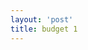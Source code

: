 ```yaml
---
layout: 'post'
title: budget 1
---
```

<html>
<head>
  <style>
    .error {
        color: red;
    }
  </style>
  <script type="text/javascript" src="https://cdn.jsdelivr.net/npm//vega@5"></script>
  <script type="text/javascript" src="https://cdn.jsdelivr.net/npm//vega-lite@4.8.1"></script>
  <script type="text/javascript" src="https://cdn.jsdelivr.net/npm//vega-embed@6"></script>
</head>
<body>
  <div id="vis"></div>
  <script>
    (function(vegaEmbed) {
      var spec = {"config": {"view": {"continuousWidth": 400, "continuousHeight": 300}}, "hconcat": [{"mark": "bar", "encoding": {"color": {"condition": {"type": "nominal", "field": "Sub-Function - 1", "selection": "selector001"}, "value": "lightgray"}, "x": {"type": "nominal", "field": "Function", "sort": {"field": "2019-20", "op": "sum", "order": "descending"}}, "y": {"type": "quantitative", "field": "2019-20"}}}, {"mark": "point", "encoding": {"color": {"condition": {"type": "nominal", "field": "Sub-Function - 1", "selection": "selector001"}, "value": "lightgray"}, "y": {"type": "nominal", "axis": {"orient": "right"}, "field": "Sub-Function - 1"}}, "selection": {"selector001": {"type": "multi", "fields": ["Sub-Function - 1"]}}}], "data": {"name": "data-7445e841560182b6c57fadf08ec065ae"}, "$schema": "https://vega.github.io/schema/vega-lite/v4.8.1.json", "datasets": {"data-7445e841560182b6c57fadf08ec065ae": [{"Function": "General public services", "Sub-Function - 1": "Legislative and executive affairs", "Sub-Function - 2": null, "2019-20": 1366, "2020-21": 1401, "2021-22": 1659, "2022-23": 1305, "2023-24": 1308}, {"Function": "General public services", "Sub-Function - 1": "Financial and fiscal affairs", "Sub-Function - 2": null, "2019-20": 7302, "2020-21": 7901, "2021-22": 7715, "2022-23": 7371, "2023-24": 6971}, {"Function": "General public services", "Sub-Function - 1": "Foreign affairs and economic aid", "Sub-Function - 2": null, "2019-20": 6270, "2020-21": 6541, "2021-22": 5868, "2022-23": 5954, "2023-24": 6513}, {"Function": "General public services", "Sub-Function - 1": "General research", "Sub-Function - 2": null, "2019-20": 2940, "2020-21": 3452, "2021-22": 3410, "2022-23": 3400, "2023-24": 3524}, {"Function": "General public services", "Sub-Function - 1": "General services", "Sub-Function - 2": null, "2019-20": 855, "2020-21": 1190, "2021-22": 705, "2022-23": 695, "2023-24": 720}, {"Function": "General public services", "Sub-Function - 1": "Government superannuation benefits", "Sub-Function - 2": null, "2019-20": 10739, "2020-21": 11279, "2021-22": 5055, "2022-23": 5115, "2023-24": 5290}, {"Function": "Defence", "Sub-Function - 1": null, "Sub-Function - 2": null, "2019-20": 33187, "2020-21": 34415, "2021-22": 35382, "2022-23": 37120, "2023-24": 38996}, {"Function": "Public order and safety", "Sub-Function - 1": "Courts and legal services", "Sub-Function - 2": null, "2019-20": 1416, "2020-21": 1488, "2021-22": 1381, "2022-23": 1272, "2023-24": 1275}, {"Function": "Public order and safety", "Sub-Function - 1": "Other public order and safety", "Sub-Function - 2": null, "2019-20": 4973, "2020-21": 4724, "2021-22": 4421, "2022-23": 4325, "2023-24": 4239}, {"Function": "Education", "Sub-Function - 1": "Higher education", "Sub-Function - 2": null, "2019-20": 9652, "2020-21": 11373, "2021-22": 10570, "2022-23": 10184, "2023-24": 10060}, {"Function": "Education", "Sub-Function - 1": "Vocational and other education", "Sub-Function - 2": null, "2019-20": 1713, "2020-21": 2229, "2021-22": 1740, "2022-23": 1598, "2023-24": 1615}, {"Function": "Education", "Sub-Function - 1": "Schools", "Sub-Function - 2": "Non-government schools", "2019-20": 13918, "2020-21": 12844, "2021-22": 14657, "2022-23": 15450, "2023-24": 16132}, {"Function": "Education", "Sub-Function - 1": "Schools", "Sub-Function - 2": "Government schools", "2019-20": 8387, "2020-21": 9067, "2021-22": 9748, "2022-23": 10447, "2023-24": 11027}, {"Function": "Education", "Sub-Function - 1": "School education - specific funding", "Sub-Function - 2": null, "2019-20": 722, "2020-21": 723, "2021-22": 590, "2022-23": 204, "2023-24": 206}, {"Function": "Education", "Sub-Function - 1": "Student assistance", "Sub-Function - 2": null, "2019-20": 5271, "2020-21": 5205, "2021-22": 3920, "2022-23": 3940, "2023-24": 4044}, {"Function": "Education", "Sub-Function - 1": "General administration", "Sub-Function - 2": null, "2019-20": 222, "2020-21": 301, "2021-22": 286, "2022-23": 273, "2023-24": 265}, {"Function": "Health", "Sub-Function - 1": "Medical services and benefits", "Sub-Function - 2": null, "2019-20": 32668, "2020-21": 36530, "2021-22": 36409, "2022-23": 37833, "2023-24": 39374}, {"Function": "Health", "Sub-Function - 1": "Pharmaceutical benefits and services", "Sub-Function - 2": null, "2019-20": 14175, "2020-21": 14487, "2021-22": 14445, "2022-23": 14777, "2023-24": 15104}, {"Function": "Health", "Sub-Function - 1": "Assistance to the States for public hospitals", "Sub-Function - 2": null, "2019-20": 22560, "2020-21": 23607, "2021-22": 25192, "2022-23": 26651, "2023-24": 28241}, {"Function": "Health", "Sub-Function - 1": "Hospital services(a)", "Sub-Function - 2": null, "2019-20": 1248, "2020-21": 1169, "2021-22": 1163, "2022-23": 1146, "2023-24": 1160}, {"Function": "Health", "Sub-Function - 1": "Health services", "Sub-Function - 2": null, "2019-20": 11888, "2020-21": 13096, "2021-22": 8806, "2022-23": 9193, "2023-24": 9366}, {"Function": "Health", "Sub-Function - 1": "General administration", "Sub-Function - 2": null, "2019-20": 3510, "2020-21": 3906, "2021-22": 3332, "2022-23": 3224, "2023-24": 3254}, {"Function": "Health", "Sub-Function - 1": "Aboriginal and Torres Strait Islander health", "Sub-Function - 2": null, "2019-20": 973, "2020-21": 975, "2021-22": 967, "2022-23": 995, "2023-24": 1033}, {"Function": "Social security and welfare", "Sub-Function - 1": "Assistance to the aged", "Sub-Function - 2": null, "2019-20": 71855, "2020-21": 77986, "2021-22": 75987, "2022-23": 78945, "2023-24": 82089}, {"Function": "Social security and welfare", "Sub-Function - 1": "Assistance to veterans and dependants", "Sub-Function - 2": null, "2019-20": 7711, "2020-21": 8047, "2021-22": 6812, "2022-23": 6588, "2023-24": 6365}, {"Function": "Social security and welfare", "Sub-Function - 1": "Assistance to people with disabilities", "Sub-Function - 2": null, "2019-20": 49038, "2020-21": 56157, "2021-22": 55715, "2022-23": 55966, "2023-24": 57211}, {"Function": "Social security and welfare", "Sub-Function - 1": "Assistance to families with children", "Sub-Function - 2": null, "2019-20": 38604, "2020-21": 42221, "2021-22": 38345, "2022-23": 38930, "2023-24": 39757}, {"Function": "Social security and welfare", "Sub-Function - 1": "Assistance to the unemployed and the sick", "Sub-Function - 2": null, "2019-20": 20128, "2020-21": 34095, "2021-22": 17302, "2022-23": 14095, "2023-24": 13023}, {"Function": "Social security and welfare", "Sub-Function - 1": "Other welfare programs", "Sub-Function - 2": null, "2019-20": 1869, "2020-21": 2044, "2021-22": 1364, "2022-23": 1336, "2023-24": 1356}, {"Function": "Social security and welfare", "Sub-Function - 1": "Assistance for Indigenous Australians nec", "Sub-Function - 2": null, "2019-20": 2388, "2020-21": 2415, "2021-22": 2377, "2022-23": 2347, "2023-24": 2487}, {"Function": "Social security and welfare", "Sub-Function - 1": "General administration", "Sub-Function - 2": null, "2019-20": 4526, "2020-21": 4563, "2021-22": 3829, "2022-23": 3355, "2023-24": 3193}, {"Function": "Housing and community amenities", "Sub-Function - 1": "Housing", "Sub-Function - 2": null, "2019-20": 2752, "2020-21": 3709, "2021-22": 2867, "2022-23": 2656, "2023-24": 2519}, {"Function": "Housing and community amenities", "Sub-Function - 1": "Urban and regional development", "Sub-Function - 2": null, "2019-20": 1292, "2020-21": 1954, "2021-22": 1267, "2022-23": 913, "2023-24": 682}, {"Function": "Housing and community amenities", "Sub-Function - 1": "Environment protection", "Sub-Function - 2": null, "2019-20": 1288, "2020-21": 1423, "2021-22": 1579, "2022-23": 1603, "2023-24": 1594}, {"Function": "Recreation and culture", "Sub-Function - 1": "Broadcasting", "Sub-Function - 2": null, "2019-20": 1500, "2020-21": 1497, "2021-22": 1511, "2022-23": 1500, "2023-24": 1508}, {"Function": "Recreation and culture", "Sub-Function - 1": "Arts and cultural heritage", "Sub-Function - 2": null, "2019-20": 1439, "2020-21": 1647, "2021-22": 1488, "2022-23": 1449, "2023-24": 1569}, {"Function": "Recreation and culture", "Sub-Function - 1": "Sport and recreation", "Sub-Function - 2": null, "2019-20": 544, "2020-21": 601, "2021-22": 454, "2022-23": 387, "2023-24": 332}, {"Function": "Recreation and culture", "Sub-Function - 1": "National estate and parks", "Sub-Function - 2": null, "2019-20": 487, "2020-21": 618, "2021-22": 547, "2022-23": 500, "2023-24": 492}, {"Function": "Fuel and energy", "Sub-Function - 1": null, "Sub-Function - 2": null, "2019-20": 7892, "2020-21": 8771, "2021-22": 8603, "2022-23": 9021, "2023-24": 9511}, {"Function": "Agriculture, forestry and fishing", "Sub-Function - 1": "Wool industry", "Sub-Function - 2": null, "2019-20": 58, "2020-21": 48, "2021-22": 48, "2022-23": 51, "2023-24": 54}, {"Function": "Agriculture, forestry and fishing", "Sub-Function - 1": "Grains industry", "Sub-Function - 2": null, "2019-20": 199, "2020-21": 226, "2021-22": 241, "2022-23": 208, "2023-24": 210}, {"Function": "Agriculture, forestry and fishing", "Sub-Function - 1": "Dairy industry", "Sub-Function - 2": null, "2019-20": 55, "2020-21": 53, "2021-22": 53, "2022-23": 53, "2023-24": 54}, {"Function": "Agriculture, forestry and fishing", "Sub-Function - 1": "Cattle, sheep and pig industry", "Sub-Function - 2": null, "2019-20": 230, "2020-21": 235, "2021-22": 242, "2022-23": 242, "2023-24": 242}, {"Function": "Agriculture, forestry and fishing", "Sub-Function - 1": "Fishing, horticulture and other agriculture", "Sub-Function - 2": null, "2019-20": 393, "2020-21": 496, "2021-22": 315, "2022-23": 319, "2023-24": 331}, {"Function": "Agriculture, forestry and fishing", "Sub-Function - 1": "General assistance not allocated to specific industries", "Sub-Function - 2": null, "2019-20": 39, "2020-21": 38, "2021-22": 36, "2022-23": 36, "2023-24": 36}, {"Function": "Agriculture, forestry and fishing", "Sub-Function - 1": "Rural assistance", "Sub-Function - 2": null, "2019-20": 426, "2020-21": 1185, "2021-22": 497, "2022-23": 381, "2023-24": 294}, {"Function": "Agriculture, forestry and fishing", "Sub-Function - 1": "Natural resources development", "Sub-Function - 2": null, "2019-20": 431, "2020-21": 845, "2021-22": 1603, "2022-23": 1069, "2023-24": 885}, {"Function": "Agriculture, forestry and fishing", "Sub-Function - 1": "General administration", "Sub-Function - 2": null, "2019-20": 754, "2020-21": 788, "2021-22": 845, "2022-23": 822, "2023-24": 766}, {"Function": "Mining, manufacturing and", "Sub-Function - 1": "construction", "Sub-Function - 2": null, "2019-20": 2819, "2020-21": 3306, "2021-22": 3696, "2022-23": 4026, "2023-24": 4112}, {"Function": "Transport and communication", "Sub-Function - 1": "Communication", "Sub-Function - 2": null, "2019-20": 679, "2020-21": 1255, "2021-22": 1518, "2022-23": 1374, "2023-24": 1321}, {"Function": "Transport and communication", "Sub-Function - 1": "Rail transport", "Sub-Function - 2": null, "2019-20": 555, "2020-21": 1867, "2021-22": 2614, "2022-23": 2978, "2023-24": 3053}, {"Function": "Transport and communication", "Sub-Function - 1": "Air transport", "Sub-Function - 2": null, "2019-20": 935, "2020-21": 1836, "2021-22": 300, "2022-23": 275, "2023-24": 260}, {"Function": "Transport and communication", "Sub-Function - 1": "Road transport", "Sub-Function - 2": null, "2019-20": 4499, "2020-21": 7379, "2021-22": 9337, "2022-23": 9745, "2023-24": 9837}, {"Function": "Transport and communication", "Sub-Function - 1": "Sea transport", "Sub-Function - 2": null, "2019-20": 438, "2020-21": 455, "2021-22": 444, "2022-23": 460, "2023-24": 465}, {"Function": "Transport and communication", "Sub-Function - 1": "Other transport and communication", "Sub-Function - 2": null, "2019-20": 216, "2020-21": 268, "2021-22": 239, "2022-23": 222, "2023-24": 222}, {"Function": "Other economic affairs", "Sub-Function - 1": "Tourism and area promotion", "Sub-Function - 2": null, "2019-20": 165, "2020-21": 261, "2021-22": 179, "2022-23": 170, "2023-24": 171}, {"Function": "Other economic affairs", "Sub-Function - 1": "Total labour and employment affairs", "Sub-Function - 2": "Vocational and industry training", "2019-20": 1083, "2020-21": 4011, "2021-22": 2120, "2022-23": 1231, "2023-24": 1225}, {"Function": "Other economic affairs", "Sub-Function - 1": "Total labour and employment affairs", "Sub-Function - 2": "Labour market assistance to job seekers and industry", "2019-20": 2024, "2020-21": 2527, "2021-22": 2588, "2022-23": 2557, "2023-24": 2522}, {"Function": "Other economic affairs", "Sub-Function - 1": "Total labour and employment affairs", "Sub-Function - 2": "Industrial relations", "2019-20": 702, "2020-21": 1133, "2021-22": 1093, "2022-23": 917, "2023-24": 753}, {"Function": "Other economic affairs", "Sub-Function - 1": "Immigration", "Sub-Function - 2": null, "2019-20": 3488, "2020-21": 3836, "2021-22": 2719, "2022-23": 2602, "2023-24": 2568}, {"Function": "Other economic affairs", "Sub-Function - 1": "Other economic affairs nec", "Sub-Function - 2": null, "2019-20": 58030, "2020-21": 86180, "2021-22": 5582, "2022-23": 2833, "2023-24": 2555}, {"Function": "Other purposes", "Sub-Function - 1": "Public debt interest", "Sub-Function - 2": "Interest on Commonwealth Government's behalf", "2019-20": 16923, "2020-21": 16804, "2021-22": 17365, "2022-23": 17774, "2023-24": 17812}, {"Function": "Other purposes", "Sub-Function - 1": "Nominal superannuation interest", "Sub-Function - 2": null, "2019-20": 7673, "2020-21": 7004, "2021-22": 11731, "2022-23": 12063, "2023-24": 12393}, {"Function": "Other purposes", "Sub-Function - 1": "General purpose inter-government transactions", "Sub-Function - 2": "General revenue assistance - States and Territories", "2019-20": 62027, "2020-21": 61926, "2021-22": 68034, "2022-23": 72807, "2023-24": 76721}, {"Function": "Other purposes", "Sub-Function - 1": "General purpose inter-government transactions", "Sub-Function - 2": "Local government assistance", "2019-20": 2576, "2020-21": 2166, "2021-22": 3179, "2022-23": 2661, "2023-24": 2740}, {"Function": "Other purposes", "Sub-Function - 1": "Natural disaster relief", "Sub-Function - 2": null, "2019-20": 1863, "2020-21": 482, "2021-22": 832, "2022-23": 155, "2023-24": 0}, {"Function": "Other purposes", "Sub-Function - 1": "Contingency reserve", "Sub-Function - 2": null, "2019-20": 0, "2020-21": 8068, "2021-22": 12570, "2022-23": 14811, "2023-24": 21612}]}};
      var embedOpt = {"mode": "vega-lite"};

      function showError(el, error){
          el.innerHTML = ('<div class="error" style="color:red;">'
                          + '<p>JavaScript Error: ' + error.message + '</p>'
                          + "<p>This usually means there's a typo in your chart specification. "
                          + "See the javascript console for the full traceback.</p>"
                          + '</div>');
          throw error;
      }
      const el = document.getElementById('vis');
      vegaEmbed("#vis", spec, embedOpt)
        .catch(error => showError(el, error));
    })(vegaEmbed);

  </script>
</body>
</html>
